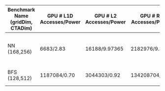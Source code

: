 |Benchmark Name (gridDim, CTADim)|GPU # L1D Accesses/Power | GPU # L2 Accesses/Power | GPU # RF Accesses/Power | GPU # Cycles | GPU avg power |DICE # L1D Accesses/Power  | DICE # L2 Accesses/Power  | DICE # RF Accesses/Power  | DICE # Cycles |
|---------------|--------------------|--------------------|--------------------|---------------|--------------------|--------------------|--------------------|---------------|------------|
| NN (168,256)|6683/2.83|16188/9.97365|2182976/9.32|3688| 79.09 |8019 (+20%)|16308(+0.007%)|729428(-66.5%) |7564 (+105%)(4487(+21.6%) with 30 cores) (4528/3535 with unrolling)|
| BFS (128,512) |1187084/0.70  | 3044303/0.92  |134208704/7.26 |527016 | 54.00 |1168631(-0.016%) |2713157 (-10.8%)|21402625(-84%) |669158(+26.9%)(530627(+0.7%) with 30 cores) | 